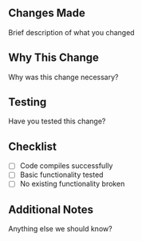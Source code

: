 ## Changes Made
Brief description of what you changed

## Why This Change
Why was this change necessary?

## Testing
Have you tested this change?

## Checklist
- [ ] Code compiles successfully
- [ ] Basic functionality tested
- [ ] No existing functionality broken

## Additional Notes
Anything else we should know? 